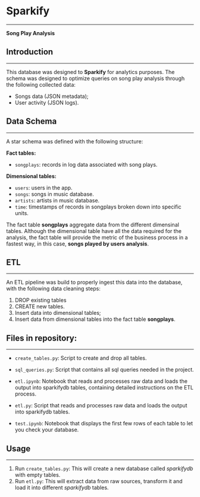 # Sparkify 
---
**Song Play Analysis**
## Introduction
---
This database was designed to **Sparkify** for analytics purposes. The schema was designed to optimize queries on song play analysis through the following collected data:
* Songs data (JSON metadata);
* User activity (JSON logs).

## Data Schema
---
A star schema was defined with the following structure:

**Fact tables:**  
* `songplays`: records in log data associated with song plays.

**Dimensional tables:** 
* `users`:  users in the app.
* `songs`: songs in music database.
* `artists`: artists in music database.
* `time`: timestamps of records in songplays broken down into specific units.

The fact table **songplays** aggregate data from the different dimensinal tables.
Although the dimensional table have all the data required for the analysis, the fact table will provide the metric of the business process in a fastest way, in this case, **songs played by users analysis**.

## ETL
---
An ETL pipeline was build to properly ingest this data into the database, with the following data cleaning steps:
1. DROP existing tables
2. CREATE new tables.
3. Insert data into dimensional tables;
4. Insert data from dimensional tables into the fact table **songplays**.

## Files in repository:
---

* `create_tables.py`: Script to create and drop all tables.

* `sql_queries.py`: Script that contains all sql queries needed in the project.

* `etl.ipynb`: Notebook that reads and processes raw data and loads the output into sparkifydb tables, containing detailed instructions on the ETL process.

* `etl.py`: Script that reads and processes raw data and loads the output into sparkifydb tables.

* `test.ipynb`: Notebook that displays the first few rows of each table to let you check your database.



## Usage 
---
1. Run `create_tables.py`: This will create a new database called *sparkifydb* with empty tables.
2. Run `etl.py`: This will extract data from raw sources, transform it and load it into different *sparkifydb* tables.